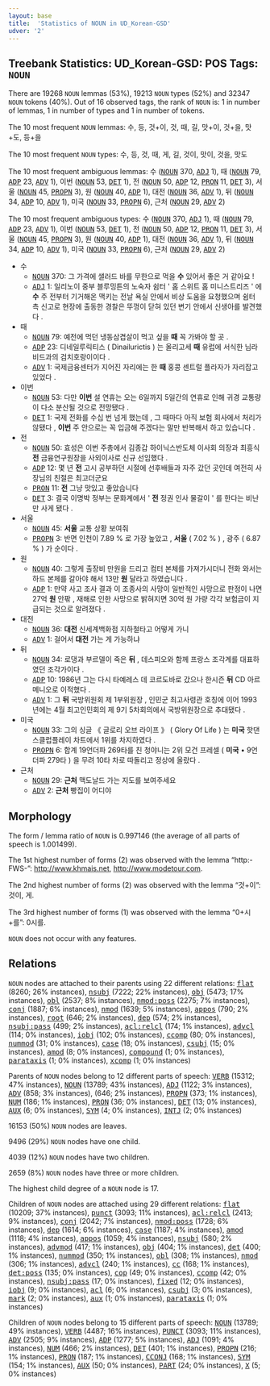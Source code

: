 ```yaml
---
layout: base
title:  'Statistics of NOUN in UD_Korean-GSD'
udver: '2'
---
```


## Treebank Statistics: UD_Korean-GSD: POS Tags: `NOUN`

There are 19268 `NOUN` lemmas (53%), 19213 `NOUN` types (52%) and 32347 `NOUN` tokens (40%).
Out of 16 observed tags, the rank of `NOUN` is: 1 in number of lemmas, 1 in number of types and 1 in number of tokens.

The 10 most frequent `NOUN` lemmas: 수, 등, 것+이, 것, 때, 길, 맛+이, 것+을, 맛+도, 등+을

The 10 most frequent `NOUN` types:  수, 등, 것, 때, 게, 길, 것이, 맛이, 것을, 맛도

The 10 most frequent ambiguous lemmas: 수 (<tt><a href="ko_gsd-pos-NOUN.html">NOUN</a></tt> 370, <tt><a href="ko_gsd-pos-ADJ.html">ADJ</a></tt> 1), 때 (<tt><a href="ko_gsd-pos-NOUN.html">NOUN</a></tt> 79, <tt><a href="ko_gsd-pos-ADP.html">ADP</a></tt> 23, <tt><a href="ko_gsd-pos-ADV.html">ADV</a></tt> 1), 이번 (<tt><a href="ko_gsd-pos-NOUN.html">NOUN</a></tt> 53, <tt><a href="ko_gsd-pos-DET.html">DET</a></tt> 1), 전 (<tt><a href="ko_gsd-pos-NOUN.html">NOUN</a></tt> 50, <tt><a href="ko_gsd-pos-ADP.html">ADP</a></tt> 12, <tt><a href="ko_gsd-pos-PRON.html">PRON</a></tt> 11, <tt><a href="ko_gsd-pos-DET.html">DET</a></tt> 3), 서울 (<tt><a href="ko_gsd-pos-NOUN.html">NOUN</a></tt> 45, <tt><a href="ko_gsd-pos-PROPN.html">PROPN</a></tt> 3), 원 (<tt><a href="ko_gsd-pos-NOUN.html">NOUN</a></tt> 40, <tt><a href="ko_gsd-pos-ADP.html">ADP</a></tt> 1), 대전 (<tt><a href="ko_gsd-pos-NOUN.html">NOUN</a></tt> 36, <tt><a href="ko_gsd-pos-ADV.html">ADV</a></tt> 1), 뒤 (<tt><a href="ko_gsd-pos-NOUN.html">NOUN</a></tt> 34, <tt><a href="ko_gsd-pos-ADP.html">ADP</a></tt> 10, <tt><a href="ko_gsd-pos-ADV.html">ADV</a></tt> 1), 미국 (<tt><a href="ko_gsd-pos-NOUN.html">NOUN</a></tt> 33, <tt><a href="ko_gsd-pos-PROPN.html">PROPN</a></tt> 6), 근처 (<tt><a href="ko_gsd-pos-NOUN.html">NOUN</a></tt> 29, <tt><a href="ko_gsd-pos-ADV.html">ADV</a></tt> 2)

The 10 most frequent ambiguous types:  수 (<tt><a href="ko_gsd-pos-NOUN.html">NOUN</a></tt> 370, <tt><a href="ko_gsd-pos-ADJ.html">ADJ</a></tt> 1), 때 (<tt><a href="ko_gsd-pos-NOUN.html">NOUN</a></tt> 79, <tt><a href="ko_gsd-pos-ADP.html">ADP</a></tt> 23, <tt><a href="ko_gsd-pos-ADV.html">ADV</a></tt> 1), 이번 (<tt><a href="ko_gsd-pos-NOUN.html">NOUN</a></tt> 53, <tt><a href="ko_gsd-pos-DET.html">DET</a></tt> 1), 전 (<tt><a href="ko_gsd-pos-NOUN.html">NOUN</a></tt> 50, <tt><a href="ko_gsd-pos-ADP.html">ADP</a></tt> 12, <tt><a href="ko_gsd-pos-PRON.html">PRON</a></tt> 11, <tt><a href="ko_gsd-pos-DET.html">DET</a></tt> 3), 서울 (<tt><a href="ko_gsd-pos-NOUN.html">NOUN</a></tt> 45, <tt><a href="ko_gsd-pos-PROPN.html">PROPN</a></tt> 3), 원 (<tt><a href="ko_gsd-pos-NOUN.html">NOUN</a></tt> 40, <tt><a href="ko_gsd-pos-ADP.html">ADP</a></tt> 1), 대전 (<tt><a href="ko_gsd-pos-NOUN.html">NOUN</a></tt> 36, <tt><a href="ko_gsd-pos-ADV.html">ADV</a></tt> 1), 뒤 (<tt><a href="ko_gsd-pos-NOUN.html">NOUN</a></tt> 34, <tt><a href="ko_gsd-pos-ADP.html">ADP</a></tt> 10, <tt><a href="ko_gsd-pos-ADV.html">ADV</a></tt> 1), 미국 (<tt><a href="ko_gsd-pos-NOUN.html">NOUN</a></tt> 33, <tt><a href="ko_gsd-pos-PROPN.html">PROPN</a></tt> 6), 근처 (<tt><a href="ko_gsd-pos-NOUN.html">NOUN</a></tt> 29, <tt><a href="ko_gsd-pos-ADV.html">ADV</a></tt> 2)


* 수
  * <tt><a href="ko_gsd-pos-NOUN.html">NOUN</a></tt> 370: 그 가격에 샐러드 바를 무한으로 먹을 <b>수</b> 있어서 좋은 거 같아요 !
  * <tt><a href="ko_gsd-pos-ADJ.html">ADJ</a></tt> 1: 일리노이 중부 블루밍튼의 노숙자 쉼터 ' 홈 스위트 홈 미니스트리즈 ' 에 <b>수</b> 주 전부터 기거해온 맥키는 전날 욕실 안에서 비상 도움을 요청했으며 쉼터 측 신고로 현장에 출동한 경찰은 뚜껑이 닫혀 있던 변기 안에서 신생아를 발견했다 .
* 때
  * <tt><a href="ko_gsd-pos-NOUN.html">NOUN</a></tt> 79: 예전에 먹던 냉동삼겹살이 먹고 싶을 <b>때</b> 꼭 가봐야 할 곳 .
  * <tt><a href="ko_gsd-pos-ADP.html">ADP</a></tt> 23: 디네일루릭티스 ( Dinailurictis ) 는 올리고세 <b>때</b> 유럽에 서식한 님라비드과의 검치호랑이이다 .
  * <tt><a href="ko_gsd-pos-ADV.html">ADV</a></tt> 1: 국제금융센터가 지어진 자리에는 한 <b>때</b> 홍콩 센트럴 플라자가 자리잡고 있었다 .
* 이번
  * <tt><a href="ko_gsd-pos-NOUN.html">NOUN</a></tt> 53: 다만 <b>이번</b> 설 연휴는 오는 6일까지 5일간의 연휴로 인해 귀경 교통량이 다소 분산될 것으로 전망됐다 .
  * <tt><a href="ko_gsd-pos-DET.html">DET</a></tt> 1: 국제 전화를 수십 번 넘게 했는데 , 그 때마다 아직 보험 회사에서 처리가 않됐다 , <b>이번</b> 주 안으로는 꼭 입금해 주겠다는 말만 반복해서 하고 있습니다 .
* 전
  * <tt><a href="ko_gsd-pos-NOUN.html">NOUN</a></tt> 50: 효성은 이번 주총에서 김종갑 하이닉스반도체 이사회 의장과 최흥식 <b>전</b> 금융연구원장을 사외이사로 신규 선임했다 .
  * <tt><a href="ko_gsd-pos-ADP.html">ADP</a></tt> 12: 몇 년 <b>전</b> 고시 공부하던 시절에 선후배들과 자주 갔던 곳인데 여전히 사장님의 친절은 최고더군요
  * <tt><a href="ko_gsd-pos-PRON.html">PRON</a></tt> 11: <b>전</b> 그냥 맛있고 좋았습니다
  * <tt><a href="ko_gsd-pos-DET.html">DET</a></tt> 3: 결국 이명박 정부는 문화계에서 ' <b>전</b> 정권 인사 물갈이 ' 를 한다는 비난만 사게 됐다 .
* 서울
  * <tt><a href="ko_gsd-pos-NOUN.html">NOUN</a></tt> 45: <b>서울</b> 교통 상황 보여줘
  * <tt><a href="ko_gsd-pos-PROPN.html">PROPN</a></tt> 3: 반면 인천이 7.89 % 로 가장 높았고 , <b>서울</b> ( 7.02 % ) , 광주 ( 6.87 % ) 가 순이다 .
* 원
  * <tt><a href="ko_gsd-pos-NOUN.html">NOUN</a></tt> 40: 그렇게 출장비 만원을 드리고 컴터 본체를 가져가시더니 전화 와서는 하드 본체를 갈아야 해서 13만 <b>원</b> 달라고 하였습니다 .
  * <tt><a href="ko_gsd-pos-ADP.html">ADP</a></tt> 1: 만약 사고 조사 결과 이 조종사의 사망이 일반적인 사망으로 판정이 나면 27억 <b>원</b> 안팎 , 재해로 인한 사망으로 밝혀지면 30억 원 가량 각각 보험금이 지급되는 것으로 알려졌다 .
* 대전
  * <tt><a href="ko_gsd-pos-NOUN.html">NOUN</a></tt> 36: <b>대전</b> 신세계백화점 지하철타고 어떻게 가니
  * <tt><a href="ko_gsd-pos-ADV.html">ADV</a></tt> 1: 걸어서 <b>대전</b> 가는 게 가능하냐
* 뒤
  * <tt><a href="ko_gsd-pos-NOUN.html">NOUN</a></tt> 34: 로댕과 부르델이 죽은 <b>뒤</b> , 데스피오와 함께 프랑스 조각계를 대표하였던 조각가이다 .
  * <tt><a href="ko_gsd-pos-ADP.html">ADP</a></tt> 10: 1986년 그는 다시 타예레스 데 코르도바로 갔으나 한시즌 <b>뒤</b> CD 아르메니오로 이적했다 .
  * <tt><a href="ko_gsd-pos-ADV.html">ADV</a></tt> 1: 그 <b>뒤</b> 국방위원회 제 1부위원장 , 인민군 최고사령관 호칭에 이어 1993년에는 4월 최고인민회의 제 9기 5차회의에서 국방위원장으로 추대됐다 .
* 미국
  * <tt><a href="ko_gsd-pos-NOUN.html">NOUN</a></tt> 33: 그의 싱글 《 글로리 오브 라이프 》 ( Glory Of Life ) 는 <b>미국</b> 핫댄스클럽플레이 차트에서 1위를 차지하였다 .
  * <tt><a href="ko_gsd-pos-PROPN.html">PROPN</a></tt> 6: 합계 19언더파 269타를 친 청야니는 2위 모건 프레셀 ( <b>미국</b> • 9언더파 279타 ) 을 무려 10타 차로 따돌리고 정상에 올랐다 .
* 근처
  * <tt><a href="ko_gsd-pos-NOUN.html">NOUN</a></tt> 29: <b>근처</b> 맥도날드 가는 지도를 보여주세요
  * <tt><a href="ko_gsd-pos-ADV.html">ADV</a></tt> 2: <b>근처</b> 빵집이 어디야

## Morphology

The form / lemma ratio of `NOUN` is 0.997146 (the average of all parts of speech is 1.001499).

The 1st highest number of forms (2) was observed with the lemma “http:-FWS-”: http://www.khmais.net, http://www.modetour.com.

The 2nd highest number of forms (2) was observed with the lemma “것+이”: 것이, 게.

The 3rd highest number of forms (1) was observed with the lemma “0+시+를”: 0시를.

`NOUN` does not occur with any features.


## Relations

`NOUN` nodes are attached to their parents using 22 different relations: <tt><a href="ko_gsd-dep-flat.html">flat</a></tt> (8260; 26% instances), <tt><a href="ko_gsd-dep-nsubj.html">nsubj</a></tt> (7222; 22% instances), <tt><a href="ko_gsd-dep-obj.html">obj</a></tt> (5473; 17% instances), <tt><a href="ko_gsd-dep-obl.html">obl</a></tt> (2537; 8% instances), <tt><a href="ko_gsd-dep-nmod-poss.html">nmod:poss</a></tt> (2275; 7% instances), <tt><a href="ko_gsd-dep-conj.html">conj</a></tt> (1887; 6% instances), <tt><a href="ko_gsd-dep-nmod.html">nmod</a></tt> (1639; 5% instances), <tt><a href="ko_gsd-dep-appos.html">appos</a></tt> (790; 2% instances), <tt><a href="ko_gsd-dep-root.html">root</a></tt> (646; 2% instances), <tt><a href="ko_gsd-dep-dep.html">dep</a></tt> (574; 2% instances), <tt><a href="ko_gsd-dep-nsubj-pass.html">nsubj:pass</a></tt> (499; 2% instances), <tt><a href="ko_gsd-dep-acl-relcl.html">acl:relcl</a></tt> (174; 1% instances), <tt><a href="ko_gsd-dep-advcl.html">advcl</a></tt> (114; 0% instances), <tt><a href="ko_gsd-dep-iobj.html">iobj</a></tt> (102; 0% instances), <tt><a href="ko_gsd-dep-ccomp.html">ccomp</a></tt> (80; 0% instances), <tt><a href="ko_gsd-dep-nummod.html">nummod</a></tt> (31; 0% instances), <tt><a href="ko_gsd-dep-case.html">case</a></tt> (18; 0% instances), <tt><a href="ko_gsd-dep-csubj.html">csubj</a></tt> (15; 0% instances), <tt><a href="ko_gsd-dep-amod.html">amod</a></tt> (8; 0% instances), <tt><a href="ko_gsd-dep-compound.html">compound</a></tt> (1; 0% instances), <tt><a href="ko_gsd-dep-parataxis.html">parataxis</a></tt> (1; 0% instances), <tt><a href="ko_gsd-dep-xcomp.html">xcomp</a></tt> (1; 0% instances)

Parents of `NOUN` nodes belong to 12 different parts of speech: <tt><a href="ko_gsd-pos-VERB.html">VERB</a></tt> (15312; 47% instances), <tt><a href="ko_gsd-pos-NOUN.html">NOUN</a></tt> (13789; 43% instances), <tt><a href="ko_gsd-pos-ADJ.html">ADJ</a></tt> (1122; 3% instances), <tt><a href="ko_gsd-pos-ADV.html">ADV</a></tt> (858; 3% instances),  (646; 2% instances), <tt><a href="ko_gsd-pos-PROPN.html">PROPN</a></tt> (373; 1% instances), <tt><a href="ko_gsd-pos-NUM.html">NUM</a></tt> (186; 1% instances), <tt><a href="ko_gsd-pos-PRON.html">PRON</a></tt> (36; 0% instances), <tt><a href="ko_gsd-pos-DET.html">DET</a></tt> (13; 0% instances), <tt><a href="ko_gsd-pos-AUX.html">AUX</a></tt> (6; 0% instances), <tt><a href="ko_gsd-pos-SYM.html">SYM</a></tt> (4; 0% instances), <tt><a href="ko_gsd-pos-INTJ.html">INTJ</a></tt> (2; 0% instances)

16153 (50%) `NOUN` nodes are leaves.

9496 (29%) `NOUN` nodes have one child.

4039 (12%) `NOUN` nodes have two children.

2659 (8%) `NOUN` nodes have three or more children.

The highest child degree of a `NOUN` node is 17.

Children of `NOUN` nodes are attached using 29 different relations: <tt><a href="ko_gsd-dep-flat.html">flat</a></tt> (10209; 37% instances), <tt><a href="ko_gsd-dep-punct.html">punct</a></tt> (3093; 11% instances), <tt><a href="ko_gsd-dep-acl-relcl.html">acl:relcl</a></tt> (2413; 9% instances), <tt><a href="ko_gsd-dep-conj.html">conj</a></tt> (2042; 7% instances), <tt><a href="ko_gsd-dep-nmod-poss.html">nmod:poss</a></tt> (1728; 6% instances), <tt><a href="ko_gsd-dep-dep.html">dep</a></tt> (1614; 6% instances), <tt><a href="ko_gsd-dep-case.html">case</a></tt> (1187; 4% instances), <tt><a href="ko_gsd-dep-amod.html">amod</a></tt> (1118; 4% instances), <tt><a href="ko_gsd-dep-appos.html">appos</a></tt> (1059; 4% instances), <tt><a href="ko_gsd-dep-nsubj.html">nsubj</a></tt> (580; 2% instances), <tt><a href="ko_gsd-dep-advmod.html">advmod</a></tt> (417; 1% instances), <tt><a href="ko_gsd-dep-obj.html">obj</a></tt> (404; 1% instances), <tt><a href="ko_gsd-dep-det.html">det</a></tt> (400; 1% instances), <tt><a href="ko_gsd-dep-nummod.html">nummod</a></tt> (350; 1% instances), <tt><a href="ko_gsd-dep-obl.html">obl</a></tt> (308; 1% instances), <tt><a href="ko_gsd-dep-nmod.html">nmod</a></tt> (306; 1% instances), <tt><a href="ko_gsd-dep-advcl.html">advcl</a></tt> (240; 1% instances), <tt><a href="ko_gsd-dep-cc.html">cc</a></tt> (168; 1% instances), <tt><a href="ko_gsd-dep-det-poss.html">det:poss</a></tt> (135; 0% instances), <tt><a href="ko_gsd-dep-cop.html">cop</a></tt> (49; 0% instances), <tt><a href="ko_gsd-dep-ccomp.html">ccomp</a></tt> (42; 0% instances), <tt><a href="ko_gsd-dep-nsubj-pass.html">nsubj:pass</a></tt> (17; 0% instances), <tt><a href="ko_gsd-dep-fixed.html">fixed</a></tt> (12; 0% instances), <tt><a href="ko_gsd-dep-iobj.html">iobj</a></tt> (9; 0% instances), <tt><a href="ko_gsd-dep-acl.html">acl</a></tt> (6; 0% instances), <tt><a href="ko_gsd-dep-csubj.html">csubj</a></tt> (3; 0% instances), <tt><a href="ko_gsd-dep-mark.html">mark</a></tt> (2; 0% instances), <tt><a href="ko_gsd-dep-aux.html">aux</a></tt> (1; 0% instances), <tt><a href="ko_gsd-dep-parataxis.html">parataxis</a></tt> (1; 0% instances)

Children of `NOUN` nodes belong to 15 different parts of speech: <tt><a href="ko_gsd-pos-NOUN.html">NOUN</a></tt> (13789; 49% instances), <tt><a href="ko_gsd-pos-VERB.html">VERB</a></tt> (4487; 16% instances), <tt><a href="ko_gsd-pos-PUNCT.html">PUNCT</a></tt> (3093; 11% instances), <tt><a href="ko_gsd-pos-ADV.html">ADV</a></tt> (2505; 9% instances), <tt><a href="ko_gsd-pos-ADP.html">ADP</a></tt> (1277; 5% instances), <tt><a href="ko_gsd-pos-ADJ.html">ADJ</a></tt> (1091; 4% instances), <tt><a href="ko_gsd-pos-NUM.html">NUM</a></tt> (466; 2% instances), <tt><a href="ko_gsd-pos-DET.html">DET</a></tt> (401; 1% instances), <tt><a href="ko_gsd-pos-PROPN.html">PROPN</a></tt> (216; 1% instances), <tt><a href="ko_gsd-pos-PRON.html">PRON</a></tt> (187; 1% instances), <tt><a href="ko_gsd-pos-CCONJ.html">CCONJ</a></tt> (168; 1% instances), <tt><a href="ko_gsd-pos-SYM.html">SYM</a></tt> (154; 1% instances), <tt><a href="ko_gsd-pos-AUX.html">AUX</a></tt> (50; 0% instances), <tt><a href="ko_gsd-pos-PART.html">PART</a></tt> (24; 0% instances), <tt><a href="ko_gsd-pos-X.html">X</a></tt> (5; 0% instances)

